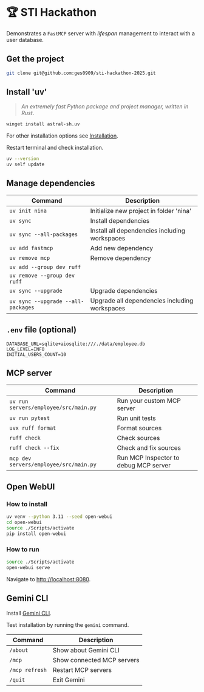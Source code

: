 # 🏆 STI Hackathon

Demonstrates a `FastMCP` server with _lifespan_ management to interact with a user database.

## Get the project

```bash
git clone git@github.com:ges0909/sti-hackathon-2025.git
```

## Install 'uv'

> _An extremely fast Python package and project manager, written in Rust_.

```bash
winget install astral-sh.uv
```

For other installation options see [Installation](https://github.com/astral-sh/uv?tab=readme-ov-file#installation).

Restart terminal and check installation.

```bash
uv --version 
uv self update
```

## Manage dependencies

| Command                            | Description                                    |
|------------------------------------|------------------------------------------------|
| `uv init nina`                     | Initialize new project in folder 'nina'        |
| `uv sync`                          | Install dependencies                           |
| `uv sync --all-packages`           | Install all dependencies including workspaces  |
| `uv add fastmcp`                   | Add new dependency                             |
| `uv remove mcp`                    | Remove dependency                              |
| `uv add --group dev ruff`          |                                                |
| `uv remove --group dev ruff`       |                                                |
| `uv sync --upgrade`                | Upgrade dependencies                           |
| `uv sync --upgrade --all-packages` | Upgrade  all dependencies including workspaces |

## `.env` file (optional)

```properties
DATABASE_URL=sqlite+aiosqlite:///./data/employee.db
LOG_LEVEL=INFO
INITIAL_USERS_COUNT=10
```

## MCP server

| Command                                 | Description                           |
|-----------------------------------------|---------------------------------------|
| `uv run servers/employee/src/main.py`   | Run your custom MCP server            |
| `uv run pytest`                         | Run unit tests                        |
| `uvx ruff format`                       | Format sources                        |
| `ruff check`                            | Check sources                         |
| `ruff check --fix`                      | Check and fix sources                 |
| `mcp dev servers/employee/src/main.py ` | Run MCP Inspector to debug MCP server |

## Open WebUI

### How to install

```bash
uv venv --python 3.11 --seed open-webui
cd open-webui
source ./Scripts/activate
pip install open-webui
```

### How to run

```bash
source ./Scripts/activate
open-webui serve
```

Navigate to [http://localhost:8080](http://localhost:8080).

## Gemini CLI

Install [Gemini CLI](https://github.com/google-gemini/gemini-cli?tab=readme-ov-file#-installation).

Test installation by running the `gemini` command.

| Command        | Description                |
|----------------|----------------------------|
| `/about`       | Show about Gemini CLI      |
| `/mcp`         | Show connected MCP servers |
| `/mcp refresh` | Restart MCP servers        |
| `/quit`        | Exit Gemini                |
